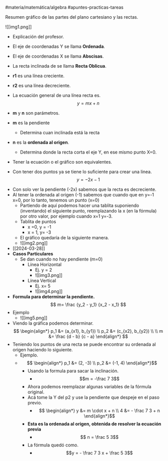 #materia/matemática/algebra #apuntes-practicas-tareas 

Resumen gráfico de las partes del plano cartesiano y las rectas.

![[img1.png]]

- Explicación del profesor.
- El eje de coordenadas Y se llama **Ordenada**.
- El eje de coordenadas X se llama **Abscisas**.
- La recta inclinada de se llama **Recta Oblicua**.
- **r1** es una línea creciente.
- **r2** es una línea decreciente.
- La ecuación general de una línea recta es.
$$
y= mx + n
$$

- **m** y **n** son parámetros.
- **m** es la pendiente
    - Determina cuan inclinada está la recta
- **n** es la **ordenada al origen**.
    - Determina donde la recta corta el eje Y, en ese mismo punto X=0.
- Tener la ecuación o el gráfico son equivalentes.
- Con tener dos puntos ya se tiene lo suficiente para crear una linea.
$$
y=-2x-1
$$

* Con solo ver la pendiente (-2x) sabemos que la recta es decreciente.
* Al tener la ordenada al origen (-1) sabemos que cuando que en y=-1 x=0, por lo tanto, tenemos un punto (x=0)
	* Partiendo de aquí podemos hacer una tablita suponiendo (inventando) el siguiente punto, reemplazando la x (en la fórmula) por otro valor, por ejemplo  cuando x=1 y=-3.
	* Tablita de puntos
		* x =0, y = -1
		* x = 1, y= -3
	* El gráfico quedaría de la siguiente manera.
	* ![[img2.png]]
* [[2024-03-28]]
* **Casos Particulares**
	* Se dan cuando no hay pendiente (m=0)
		* Línea Horizontal
			* Ej. y = 2
			* ![[img3.png]]
		* Línea Vertical
			* Ej. x= 5
			* ![[img4.png]]
* **Formula para determinar la pendiente.**
$$
m= \frac {y_2 - y_1} {x_2 - x_1}
$$
* Ejemplo
	* ![[img5.png]]
* Viendo la gráfica podemos determinar.
$$
\begin{align*}
p_1 &= (a_{x1}, b_{y1}) \\
p_2 &= (c_{x2}, b_{y2}) \\
\\
m &= \frac {d - b} {c - a}
\end{align*}
$$
* Teniendo los puntos de una recta se puede encontrar su ordenada al origen haciendo lo siguiente.
	* Ejemplo.
	* $$ \begin{align*}
		p_1 &= (2, -3) \\
		p_2 &= (-1, 4)
		\end{align*}$$
		* Usando la formula para sacar la inclinación.
			* $$m = -\frac 7 3$$
		* Ahora podemos reemplazar algunas variables de la fórmula original.
		* Acá tome la Y del p2 y use la pendiente que despeje en el paso previo.
			* $$
			  \begin{align*}
			y &= m \cdot x + n \\
			4 &= - \frac 7 3 + n
			\end{align*}$$
		* **Esta es la ordenada al origen, obtenida de resolver la ecuación previa**
			* $$ n = \frac 5 3$$
		* La fórmula quedó como.
			* $$y = - \frac 7 3 x + \frac 5 3$$
			